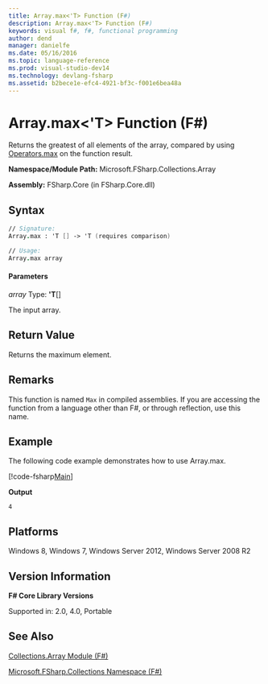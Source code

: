 ```yaml
---
title: Array.max<'T> Function (F#)
description: Array.max<'T> Function (F#)
keywords: visual f#, f#, functional programming
author: dend
manager: danielfe
ms.date: 05/16/2016
ms.topic: language-reference
ms.prod: visual-studio-dev14
ms.technology: devlang-fsharp
ms.assetid: b2bece1e-efc4-4921-bf3c-f001e6bea48a 
---
```


# Array.max<'T> Function (F#)

Returns the greatest of all elements of the array, compared by using [Operators.max](https://msdn.microsoft.com/library/9a988328-00e9-467b-8dfa-e7a6990f6cce) on the function result.

**Namespace/Module Path:** Microsoft.FSharp.Collections.Array

**Assembly:** FSharp.Core (in FSharp.Core.dll)

## Syntax

```fsharp
// Signature:
Array.max : 'T [] -> 'T (requires comparison)

// Usage:
Array.max array
```

#### Parameters

*array*
Type: **'T**[[]](https://msdn.microsoft.com/library/def20292-9aae-4596-9275-b94e594f8493)

The input array.

## Return Value

Returns the maximum element.

## Remarks

This function is named `Max` in compiled assemblies. If you are accessing the function from a language other than F#, or through reflection, use this name.

## Example

The following code example demonstrates how to use Array.max.

[!code-fsharp[Main](snippets/fsarrays/snippet55.fs)]

**Output**

```
4
```

## Platforms

Windows 8, Windows 7, Windows Server 2012, Windows Server 2008 R2

## Version Information

**F# Core Library Versions**

Supported in: 2.0, 4.0, Portable

## See Also

[Collections.Array Module &#40;F&#35;&#41;](Collections.Array-Module-%5BFSharp%5D.md)

[Microsoft.FSharp.Collections Namespace &#40;F&#35;&#41;](Microsoft.FSharp.Collections-Namespace-%5BFSharp%5D.md)